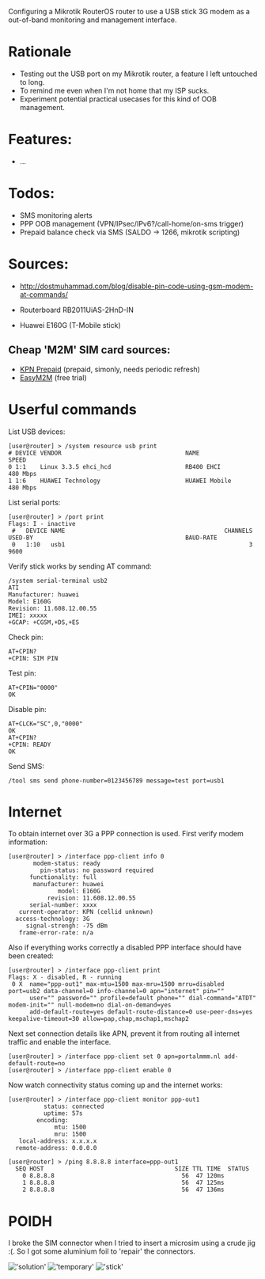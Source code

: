 Configuring a Mikrotik RouterOS router to use a USB stick 3G modem as a out-of-band monitoring and management interface.

# Rationale
- Testing out the USB port on my Mikrotik router, a feature I left untouched to long.
- To remind me even when I'm not home that my ISP sucks.
- Experiment potential practical usecases for this kind of OOB management.

# Features:

- ...

# Todos:

- SMS monitoring alerts
- PPP OOB management (VPN/IPsec/IPv6?/call-home/on-sms trigger)
- Prepaid balance check via SMS (SALDO -> 1266, mikrotik scripting)

# Sources:

- http://dostmuhammad.com/blog/disable-pin-code-using-gsm-modem-at-commands/

- Routerboard RB2011UiAS-2HnD-IN
- Huawei E160G (T-Mobile stick)

## Cheap 'M2M' SIM card sources:

- [KPN Prepaid](https://www.kpn.com/mobiel/prepaid-simkaart) (prepaid, simonly, needs periodic refresh)
- [EasyM2M](http://www.easym2m.eu/) (free trial)

# Userful commands

List USB devices:

    [user@router] > /system resource usb print
    # DEVICE VENDOR                                   NAME                                   SPEED
    0 1:1    Linux 3.3.5 ehci_hcd                     RB400 EHCI                             480 Mbps
    1 1:6    HUAWEI Technology                        HUAWEI Mobile                          480 Mbps

List serial ports:

    [user@router] > /port print
    Flags: I - inactive
     #   DEVICE NAME                                             CHANNELS USED-BY                                           BAUD-RATE
     0   1:10   usb1                                                    3                                                   9600

Verify stick works by sending AT command:

    /system serial-terminal usb2
    ATI
    Manufacturer: huawei
    Model: E160G
    Revision: 11.608.12.00.55
    IMEI: xxxxx
    +GCAP: +CGSM,+DS,+ES

Check pin:

    AT+CPIN?
    +CPIN: SIM PIN

Test pin:

    AT+CPIN="0000"
    OK

Disable pin:

    AT+CLCK="SC",0,"0000"
    OK
    AT+CPIN?
    +CPIN: READY
    OK

Send SMS:

    /tool sms send phone-number=0123456789 message=test port=usb1

# Internet

To obtain internet over 3G a PPP connection is used. First verify modem information:

    [user@router] > /interface ppp-client info 0
           modem-status: ready
             pin-status: no password required
          functionality: full
           manufacturer: huawei
                  model: E160G
               revision: 11.608.12.00.55
          serial-number: xxxx
       current-operator: KPN (cellid unknown)
      access-technology: 3G
         signal-strengh: -75 dBm
       frame-error-rate: n/a

Also if everything works correctly a disabled PPP interface should have been created:

    [user@router] > /interface ppp-client print
    Flags: X - disabled, R - running
     0 X  name="ppp-out1" max-mtu=1500 max-mru=1500 mrru=disabled port=usb2 data-channel=0 info-channel=0 apn="internet" pin=""
          user="" password="" profile=default phone="" dial-command="ATDT" modem-init="" null-modem=no dial-on-demand=yes
          add-default-route=yes default-route-distance=0 use-peer-dns=yes keepalive-timeout=30 allow=pap,chap,mschap1,mschap2

Next set connection details like APN, prevent it from routing all internet traffic and enable the interface.

    [user@router] > /interface ppp-client set 0 apn=portalmmm.nl add-default-route=no
    [user@router] > /interface ppp-client enable 0

Now watch connectivity status coming up and the internet works:

    [user@router] > /interface ppp-client monitor ppp-out1
              status: connected
              uptime: 57s
            encoding:
                 mtu: 1500
                 mru: 1500
       local-address: x.x.x.x
      remote-address: 0.0.0.0

    [user@router] > /ping 8.8.8.8 interface=ppp-out1
      SEQ HOST                                     SIZE TTL TIME  STATUS
        0 8.8.8.8                                    56  47 120ms
        1 8.8.8.8                                    56  47 125ms
        2 8.8.8.8                                    56  47 136ms



# POIDH

I broke the SIM connector when I tried to insert a microsim using a crude jig :(. So I got some aluminium foil to 'repair' the connectors.

!['solution'](/img/IMG_20170516_195326.jpg)
!['temporary'](/img/IMG_20170516_195350.jpg)
!['stick'](/img/IMG_20170516_195709.jpg)

